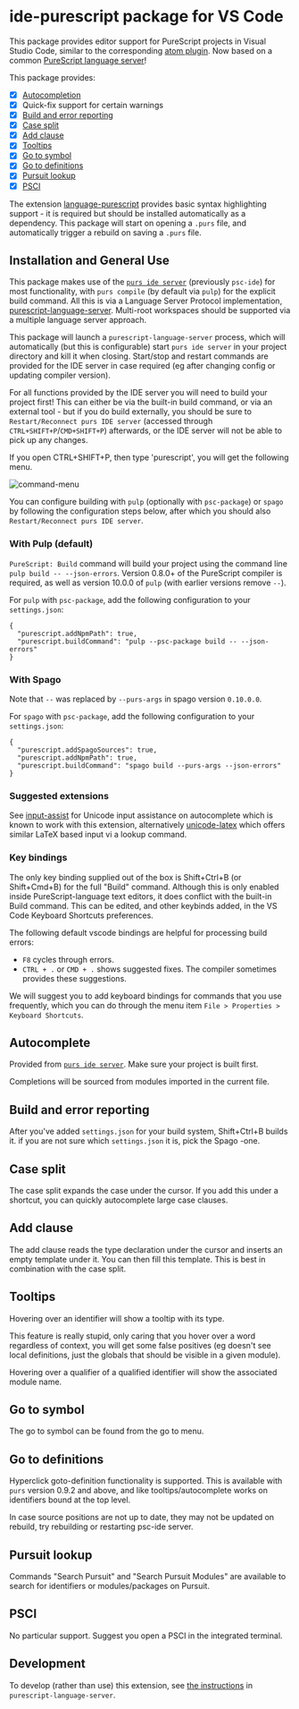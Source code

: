 # ide-purescript package for VS Code

This package provides editor support for PureScript projects in Visual Studio Code, similar to the corresponding
 [atom plugin](https://github.com/nwolverson/atom-ide-purescript). Now based on a common
 [PureScript language server](https://github.com/nwolverson/purescript-language-server)! 

This package provides:

-  [x] [Autocompletion](#autocomplete)
-  [x] Quick-fix support for certain warnings
-  [x] [Build and error reporting](#build-and-error-reporting)
-  [x] [Case split](#case-split)
-  [x] [Add clause](#add-clause)
-  [x] [Tooltips](#tooltips)
-  [x] [Go to symbol](#go-to-symbol)
-  [x] [Go to definitions](#go-to-definitions)
-  [x] [Pursuit lookup](#pursuit-lookup)
-  [x] [PSCI](#psci)

The extension [language-purescript](https://marketplace.visualstudio.com/items/nwolverson.language-purescript) provides basic syntax highlighting support - it is required but should be installed automatically as a dependency. This package will start on opening a `.purs` file, and automatically trigger a rebuild on saving a `.purs` file.

## Installation and General Use

This package makes use of the [`purs ide server`](https://github.com/purescript/purescript/tree/master/psc-ide) (previously `psc-ide`) for most functionality, with `purs compile` (by default via `pulp`) for the explicit
build command. All this is via a Language Server Protocol implementation, [purescript-language-server](https://github.com/nwolverson/purescript-language-server). Multi-root workspaces should be supported via a multiple language server approach.

This package will launch a `purescript-language-server` process, which will automatically (but this is configurable) start `purs ide server` in your project directory and kill it when closing. Start/stop and restart commands are provided for the IDE server in case required (eg after changing config or updating compiler version).

For all functions provided by the IDE server you will need to build your project first! This can either be via the built-in
build command, or via an external tool - but if you do build externally, you should be sure to `Restart/Reconnect purs IDE server` (accessed through `CTRL+SHIFT+P`/`CMD+SHIFT+P`) afterwards, or the IDE server will not be able to pick up any changes.

If you open CTRL+SHIFT+P, then type 'purescript', you will get the following menu.

![command-menu](https://user-images.githubusercontent.com/1215420/89945576-3ab68a00-dc2a-11ea-9486-93db4ef2741a.png)

You can configure building with `pulp` (optionally with `psc-package`) or `spago` by following the configuration steps below, after which you should also `Restart/Reconnect purs IDE server`.

### With Pulp (default)

`PureScript: Build` command will build your project using the command line `pulp build -- --json-errors`.
Version 0.8.0+ of the PureScript compiler is required, as well as version 10.0.0 of `pulp` (with earlier versions remove `--`).

For `pulp` with `psc-package`, add the following configuration to your `settings.json`:
```
{
  "purescript.addNpmPath": true,
  "purescript.buildCommand": "pulp --psc-package build -- --json-errors"
}
```

### With Spago

Note that `--` was replaced by `--purs-args` in spago version `0.10.0.0`.

For `spago` with `psc-package`, add the following configuration to your `settings.json`:
```
{
  "purescript.addSpagoSources": true,
  "purescript.addNpmPath": true,
  "purescript.buildCommand": "spago build --purs-args --json-errors"
}
```

### Suggested extensions

See [input-assist](https://github.com/freebroccolo/vscode-input-assist) for Unicode input assistance
on autocomplete which is known to work with this extension, alternatively [unicode-latex](https://github.com/ojsheikh/unicode-latex)
which offers similar LaTeX based input vi a lookup command.

### Key bindings

The only key binding supplied out of the box is Shift+Ctrl+B (or Shift+Cmd+B) for the full "Build" command. Although this is only enabled inside PureScript-language text editors, it does conflict with the built-in Build command. This can be edited, and other keybinds added, in the VS Code Keyboard Shortcuts preferences.

The following default vscode bindings are helpful for processing build errors:
* `F8` cycles through errors.
* `CTRL + .` or `CMD + .` shows suggested fixes. The compiler sometimes provides these suggestions.

We will suggest you to add keyboard bindings for commands that you use frequently, which you can do through the menu item `File > Properties > Keyboard Shortcuts`.

## Autocomplete

Provided from [`purs ide server`](https://github.com/purescript/purescript/tree/master/psc-ide). Make sure
your project is built first.

Completions will be sourced from modules imported in the current file.

## Build and error reporting

After you've added `settings.json` for your build system,
Shift+Ctrl+B builds it.
if you are not sure which `settings.json` it is, pick the Spago -one.

## Case split

The case split expands the case under the cursor.
If you add this under a shortcut, you can quickly autocomplete large case clauses.

## Add clause

The add clause reads the type declaration under the cursor
and inserts an empty template under it.
You can then fill this template.
This is best in combination with the case split.

## Tooltips

Hovering over an identifier will show a tooltip with its type.

This feature is really stupid, only caring that you hover over a word regardless of context, you will get some false positives
(eg doesn't see local definitions, just the globals that should be visible in a given module).

Hovering over a qualifier of a qualified identifier will show the associated module name.

## Go to symbol

The go to symbol can be found from the go to menu.

## Go to definitions

Hyperclick goto-definition functionality is supported. This is available with `purs` version
0.9.2 and above, and like tooltips/autocomplete works on identifiers bound at the top level.

In case source positions are not up to date, they may not be updated on rebuild, try rebuilding or restarting psc-ide server.

## Pursuit lookup

Commands "Search Pursuit" and "Search Pursuit Modules" are available to search for identifiers or modules/packages on Pursuit.

## PSCI

No particular support. Suggest you open a PSCI in the integrated terminal.

## Development

To develop (rather than use) this extension, see [the instructions](https://github.com/nwolverson/purescript-language-server/blob/master/README.md#development) in `purescript-language-server`.


